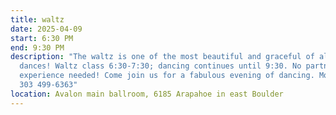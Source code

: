 ```yaml
---
title: waltz
date: 2025-04-09
start: 6:30 PM
end: 9:30 PM
description: "The waltz is one of the most beautiful and graceful of all social
  dances! Waltz class 6:30-7:30; dancing continues until 9:30. No partner or
  experience needed! Come join us for a fabulous evening of dancing. More info:
  303 499-6363"
location: Avalon main ballroom, 6185 Arapahoe in east Boulder
---
```

